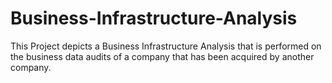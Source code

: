 # Business-Infrastructure-Analysis
This Project depicts a Business Infrastructure Analysis that is performed on the business data audits of a company that has been acquired by another company.
